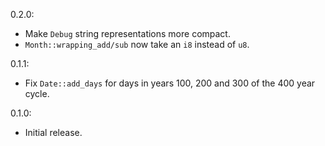 0.2.0:
  * Make `Debug` string representations more compact.
  * `Month::wrapping_add/sub` now take an `i8` instead of `u8`.

0.1.1:
  * Fix `Date::add_days` for days in years 100, 200 and 300 of the 400 year cycle.

0.1.0:
  * Initial release.
